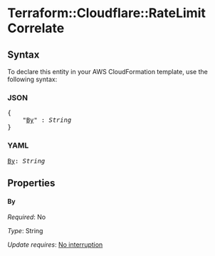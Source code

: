# Terraform::Cloudflare::RateLimit Correlate

## Syntax

To declare this entity in your AWS CloudFormation template, use the following syntax:

### JSON

<pre>
{
    "<a href="#by" title="By">By</a>" : <i>String</i>
}
</pre>

### YAML

<pre>
<a href="#by" title="By">By</a>: <i>String</i>
</pre>

## Properties

#### By

_Required_: No

_Type_: String

_Update requires_: [No interruption](https://docs.aws.amazon.com/AWSCloudFormation/latest/UserGuide/using-cfn-updating-stacks-update-behaviors.html#update-no-interrupt)

